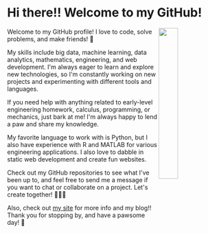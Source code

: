 # Hi there!! Welcome to my GitHub! 

<img src='https://github.com/jarondlk/jarondlk/blob/main/alfyn_hadoop.png' align='right' width='30%'>

Welcome to my GitHub profile! I love to code, solve problems, and make friends! 🐶

My skills include big data, machine learning, data analytics, mathematics, engineering, and web development. I'm always eager to learn and explore new technologies, so I'm constantly working on new projects and experimenting with different tools and languages.

If you need help with anything related to early-level engineering homework, calculus, programming, or mechanics, just bark at me! I'm always happy to lend a paw and share my knowledge.

My favorite language to work with is Python, but I also have experience with R and MATLAB for various engineering applications. I also love to dabble in static web development and create fun websites.

Check out my GitHub repositories to see what I've been up to, and feel free to send me a message if you want to chat or collaborate on a project. Let's create together! 🐾🐾🐾

Also, check out [my site](https://www.jaronchai.com) for more info and my blog!!
Thank you for stopping by, and have a pawsome day! 🌟
